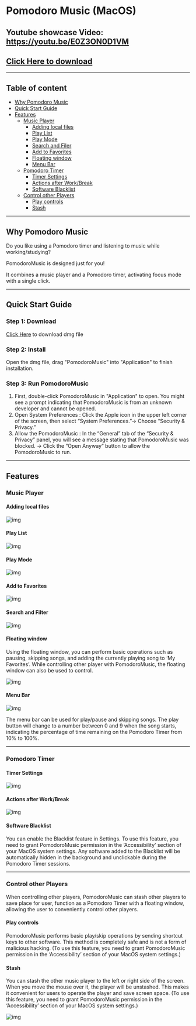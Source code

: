 # Pomodoro Music (MacOS)

## Youtube showcase Video: https://youtu.be/E0Z3ON0D1VM

## [Click Here to download](https://github.com/finsterniz/PomodoroMusic/raw/main/PomodoroMusic.dmg)

---

## Table of content
- [Why Pomodoro Music](#why-pomodoro-music)
- [Quick Start Guide](#quick-start-guide)
- [Features](#features)
  - [Music Player](#music-player)
    - [Adding local files](#adding-local-files)
    - [Play List](#play-list)
    - [Play Mode](#play-mode)
    - [Search and Filer](#search&filter)
    - [Add to Favorites](#add-to-favorites)
    - [Floating window](#floating-window)
    - [Menu Bar](#menu-bar)
  - [Pomodoro Timer](#pomodoro-timer)
    - [Timer Settings](#timer-settings)
    - [Actions after Work/Break](#actions-after-work&break)
    - [Software Blacklist](#software-blacklist)
  - [Control other Players](#control-other-players)
    - [Play controls](#basic-control)
    - [Stash](#stash)
---
## Why Pomodoro Music

Do you like using a Pomodoro timer and listening to music while working/studying?

PomodoroMusic is designed just for you!

It combines a music player and a Pomodoro timer, activating focus mode with a single click.

---

## Quick Start Guide
### Step 1: Download
[Click Here](https://github.com/finsterniz/PomodoroMusic/raw/main/PomodoroMusic.dmg)  to download dmg file
### Step 2: Install
Open the dmg file, drag "PomodoroMusic" into "Application" to finish installation.
### Step 3: Run PomodoroMusic
  1.	First, double-click PomodoroMusic in "Application" to open. You might see a prompt indicating that PomodoroMusic is from an unknown developer and cannot be opened.
  2.	Open System Preferences : Click the Apple icon in the upper left corner of the screen, then select “System Preferences.”->	Choose “Security & Privacy.”
  3.	Allow the PomodoroMusic : In the “General” tab of the “Security & Privacy” panel, you will see a message stating that PomodoroMusic was blocked. -> Click the “Open Anyway” button to allow the PomodoroMusic to run.
---

## Features

### Music Player
#### Adding local files

![img](images/adding-local-files.png)

#### Play List
![img](images/play-list.png)

#### Play Mode
![img](images/play-mode.png)

#### Add to Favorites

![img](images/add-to-favorites.png)

#### Search and Filter
![img](images/search-and-filter.png)

#### Floating window
Using the floating window, you can perform basic operations such as pausing, skipping songs, and adding the currently playing song to ‘My Favorites’. While controlling other player with PomodoroMusic, the floating window can also be used to control.

![img](images/floating-window.gif)

#### Menu Bar
![img](images/menu-bar.png)

The menu bar can be used for play/pause and skipping songs. The play button will change to a number between 0 and 9 when the song starts, indicating the percentage of time remaining on the Pomodoro Timer from 10% to 100%.

---

### Pomodoro Timer

#### Timer Settings
![img](images/timer-settings.png)

#### Actions after Work/Break
![img](images/play-list.png)

#### Software Blacklist
You can enable the Blacklist feature in Settings. To use this feature, you need to grant PomodoroMusic permission in the ‘Accessibility’ section of your MacOS system settings. Any software added to the Blacklist will be automatically hidden in the background and unclickable during the Pomodoro Timer sessions.

---

### Control other Players
When controlling other players, PomodoroMusic can stash other players to save place for user, function as a Pomodoro Timer with a floating window, allowing the user to conveniently control other players.

#### Play controls

PomodoroMusic performs basic play/skip operations by sending shortcut keys to other software. This method is completely safe and is not a form of malicious hacking. (To use this feature, you need to grant PomodoroMusic permission in the ‘Accessibility’ section of your MacOS system settings.)

#### Stash
You can stash the other music player to the left or right side of the screen. When you move the mouse over it, the player will be unstashed. This makes it convenient for users to operate the player and save screen space. (To use this feature, you need to grant PomodoroMusic permission in the ‘Accessibility’ section of your MacOS system settings.)

![img](images/stash.gif)



